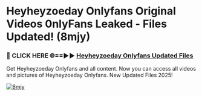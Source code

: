 # Heyheyzoeday Onlyfans Original Videos 0nlyFans Leaked - Files Updated! (8mjy)

<h3>🔴 CLICK HERE 🌐==►► <a href="https://tinyurl.com/ehrbuxhb" rel="nofollow">Heyheyzoeday Onlyfans Updated Files</a></h3>

Get Heyheyzoeday Onlyfans and all content. Now you can access all videos and pictures of Heyheyzoeday Onlyfans. New Updated Files 2025!

[![8mjy](https://i.imgur.com/lVYEuWS.gif)](https://tinyurl.com/ehrbuxhb)
